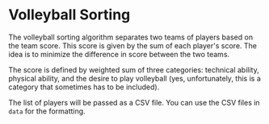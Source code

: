 # Volleyball Sorting

The volleyball sorting algorithm separates two teams of players based on the
team score. This score is given by the sum of each player's score. The idea is
to minimize the difference in score between the two teams.

The score is defined by weighted sum of three categories: technical ability, 
physical ability, and the desire to play volleyball (yes, unfortunately, this is
a category that sometimes has to be included).

The list of players will be passed as a CSV file. You can use the CSV files in
`data` for the formatting.